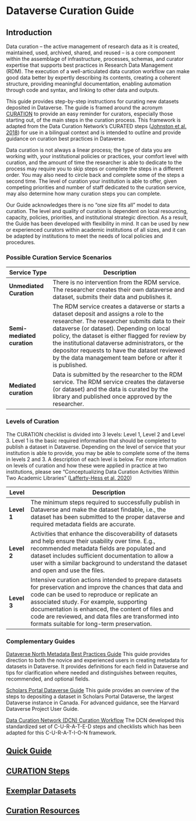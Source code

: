 <!--
Dataverse Curation Guide
author: Dataverse Curation Guide Working Group, Curation Expert Group, Portage Network
-->
# Dataverse Curation Guide

## Introduction

Data curation – the active management of research data as it is created, maintained, used, archived, shared, and reused – is a core component within the assemblage of infrastructure, processes, schemas, and curator expertise that supports best practices in Research Data Management (RDM). The execution of a well-articulated data curation workflow can make good data better by expertly describing its contents, creating a coherent structure, providing meaningful documentation, enabling automation through code and syntax, and linking to other data and outputs.

This guide provides step-by-step instructions for curating new datasets deposited in Dataverse. The guide is framed around the acronym [CURATION](curation.md) to provide an easy reminder for curators, especially those starting out, of the main steps in the curation process. This framework is adapted from the Data Curation Network’s CURATED steps ([Johnston et al. 2018](https://doi.org/10.2218/ijdc.v13i1.616)) for use in a bilingual context and is intended to outline and provide guidance on curation best practices in Dataverse. 

Data curation is not always a linear process; the type of data you are working with, your institutional policies or practices, your comfort level with curation, and the amount of time the researcher is able to dedicate to the process may require you to skip steps or complete the steps in a different order. You may also need to circle back and complete some of the steps a second time. The level of curation your institution is able to offer, given competing priorities and number of staff dedicated to the curation service, may also determine how many curation steps you can complete. 

Our Guide acknowledges there is no “one size fits all” model to data curation. The level and quality of curation is dependent on local resourcing, capacity, policies, priorities, and institutional strategic direction. As a result, the Guide has been developed with flexibility in mind. It can be used by new or experienced curators within academic institutions of all sizes, and it can be adapted by institutions to meet the needs of local policies and procedures.

### Possible Curation Service Scenarios

Service Type           | Description
---------------------- | -------------
**Unmediated Curation**    | There is no intervention from the RDM service. The researcher creates their own dataverse and dataset, submits their data and publishes it.
**Semi-mediated curation** | The RDM service creates a dataverse or starts a dataset deposit and assigns a role to the researcher. The researcher submits data to their dataverse (or dataset). Depending on local policy, the dataset is either flagged for review by the institutional dataverse administrators, or the depositor requests to have the dataset reviewed by the data management team before or after it is published.
**Mediated curation**      | Data is submitted by the researcher to the RDM service. The RDM service creates the dataverse (or dataset) and the data is curated by the library and published once approved by the researcher.

### Levels of Curation

The CURATION checklist is divided into 3 levels: Level 1, Level 2 and Level 3. Level 1 is the basic required information that should be completed to publish a dataset in Dataverse. Depending on the level of service that your institution is able to provide, you may be able to complete some of the items in levels 2 and 3. A description of each level is below. For more information on levels of curation and how these were applied in practice at two institutions, please see “Conceptualizing Data Curation Activities Within Two Academic Libraries” ([Lafferty-Hess et al. 2020](https://doi.org/10.7710/2162-3309.2347)) 

Level           | Description
--------------- | -------------
**Level 1**    | The minimum steps required to successfully publish in Dataverse and make the dataset findable, i.e., the dataset has been submitted to the proper dataverse and required metadata fields are accurate.
**Level 2**     | Activities that enhance the discoverability of datasets and help ensure their usability over time. E.g., recommended metadata fields are populated and dataset includes sufficient documentation to allow a user with a similar background to understand the dataset and open and use the files.
**Level 3**     | Intensive curation actions intended to prepare datasets for preservation and improve the chances that data and code can be used to reproduce or replicate an associated study. For example, supporting documentation is enhanced, the content of files and code are reviewed, and data files are transformed into formats suitable for long-term preservation.

### Complementary Guides

[Dataverse North Metadata Best Practices Guide](http://hdl.handle.net/2429/73609)
This guide provides direction to both the novice and experienced users in creating metadata for datasets in Dataverse. It provides definitions for each field in Dataverse and tips for clarification where needed and distinguishes between requites, recommended, and optional fields. 

[Scholars Portal Dataverse Guide](https://dataverse.scholarsportal.info/guides/en/latest/user/)
This guide provides an overview of the steps to depositing a dataset in Scholars Portal Dataverse, the largest Dataverse instance in Canada. For advanced guidance, see the Harvard Dataverse Project User Guide. 

[Data Curation Network (DCN) Curation Workflow](https://datacurationnetwork.org/outputs/workflows/)
The DCN developed this standardized set of C-U-R-A-T-E-D steps and checklists which has been adapted for this C-U-R-A-T-I-O-N framework. 


## [Quick Guide](quick.md)

## [CURATION Steps](curation.md)

## [Exemplar Datasets](datasets.md)

## [Curation Resources](resources.md)


